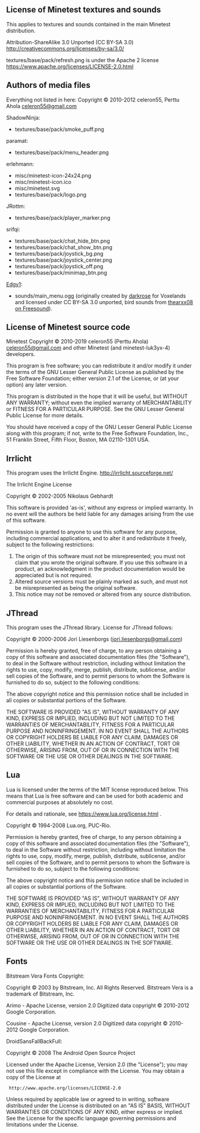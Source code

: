 
License of Minetest textures and sounds
---------------------------------------

This applies to textures and sounds contained in the main Minetest
distribution.

Attribution-ShareAlike 3.0 Unported (CC BY-SA 3.0)
http://creativecommons.org/licenses/by-sa/3.0/

textures/base/pack/refresh.png is under the Apache 2 license
https://www.apache.org/licenses/LICENSE-2.0.html

Authors of media files
-----------------------
Everything not listed in here:
Copyright © 2010-2012 celeron55, Perttu Ahola <celeron55@gmail.com>

ShadowNinja:
* textures/base/pack/smoke_puff.png

paramat:
* textures/base/pack/menu_header.png

erlehmann:
* misc/minetest-icon-24x24.png
* misc/minetest-icon.ico
* misc/minetest.svg
* textures/base/pack/logo.png

JRottm:
* textures/base/pack/player_marker.png

srifqi:
* textures/base/pack/chat_hide_btn.png
* textures/base/pack/chat_show_btn.png
* textures/base/pack/joystick_bg.png
* textures/base/pack/joystick_center.png
* textures/base/pack/joystick_off.png
* textures/base/pack/minimap_btn.png

[Edgy1](https://edgy1.net):
* sounds/main_menu.ogg (originally created by [darkrose](https://gitlab.com/voxelands/voxelands/commit/58d9b384f307dd0e5441da1e6fa3ef080e01a5d1) for Voxelands and licensed under CC BY-SA 3.0 unported, bird sounds from [thearxx08 on Freesound](https://freesound.org/people/thearxx08/sounds/272417/)).

License of Minetest source code
-------------------------------

Minetest
Copyright © 2010-2019 celeron55 (Perttu Ahola) <celeron55@gmail.com> and other
Minetest (and minetest-luk3yx-4) developers.

This program is free software; you can redistribute it and/or modify
it under the terms of the GNU Lesser General Public License as published by
the Free Software Foundation; either version 2.1 of the License, or
(at your option) any later version.

This program is distributed in the hope that it will be useful,
but WITHOUT ANY WARRANTY; without even the implied warranty of
MERCHANTABILITY or FITNESS FOR A PARTICULAR PURPOSE.  See the
GNU Lesser General Public License for more details.

You should have received a copy of the GNU Lesser General Public License along
with this program; if not, write to the Free Software Foundation, Inc.,
51 Franklin Street, Fifth Floor, Boston, MA 02110-1301 USA.

Irrlicht
---------------

This program uses the Irrlicht Engine. http://irrlicht.sourceforge.net/

 The Irrlicht Engine License

Copyright © 2002-2005 Nikolaus Gebhardt

This software is provided 'as-is', without any express or implied
warranty. In no event will the authors be held liable for any damages
arising from the use of this software.

Permission is granted to anyone to use this software for any purpose,
including commercial applications, and to alter it and redistribute
it freely, subject to the following restrictions:

   1. The origin of this software must not be misrepresented; you
      must not claim that you wrote the original software. If you use
	  this software in a product, an acknowledgment in the product
	  documentation would be appreciated but is not required.
   2. Altered source versions must be plainly marked as such, and must
      not be misrepresented as being the original software.
   3. This notice may not be removed or altered from any source
      distribution.


JThread
---------------

This program uses the JThread library. License for JThread follows:

Copyright © 2000-2006  Jori Liesenborgs (jori.liesenborgs@gmail.com)

Permission is hereby granted, free of charge, to any person obtaining a
copy of this software and associated documentation files (the "Software"),
to deal in the Software without restriction, including without limitation
the rights to use, copy, modify, merge, publish, distribute, sublicense,
and/or sell copies of the Software, and to permit persons to whom the
Software is furnished to do so, subject to the following conditions:

The above copyright notice and this permission notice shall be included
in all copies or substantial portions of the Software.

THE SOFTWARE IS PROVIDED "AS IS", WITHOUT WARRANTY OF ANY KIND, EXPRESS
OR IMPLIED, INCLUDING BUT NOT LIMITED TO THE WARRANTIES OF MERCHANTABILITY,
FITNESS FOR A PARTICULAR PURPOSE AND NONINFRINGEMENT.  IN NO EVENT SHALL
THE AUTHORS OR COPYRIGHT HOLDERS BE LIABLE FOR ANY CLAIM, DAMAGES OR OTHER
LIABILITY, WHETHER IN AN ACTION OF CONTRACT, TORT OR OTHERWISE, ARISING
FROM, OUT OF OR IN CONNECTION WITH THE SOFTWARE OR THE USE OR OTHER DEALINGS
IN THE SOFTWARE.

Lua
---------------

Lua is licensed under the terms of the MIT license reproduced below.
This means that Lua is free software and can be used for both academic
and commercial purposes at absolutely no cost.

For details and rationale, see https://www.lua.org/license.html .

Copyright © 1994-2008 Lua.org, PUC-Rio.

Permission is hereby granted, free of charge, to any person obtaining a copy
of this software and associated documentation files (the "Software"), to deal
in the Software without restriction, including without limitation the rights
to use, copy, modify, merge, publish, distribute, sublicense, and/or sell
copies of the Software, and to permit persons to whom the Software is
furnished to do so, subject to the following conditions:

The above copyright notice and this permission notice shall be included in
all copies or substantial portions of the Software.

THE SOFTWARE IS PROVIDED "AS IS", WITHOUT WARRANTY OF ANY KIND, EXPRESS OR
IMPLIED, INCLUDING BUT NOT LIMITED TO THE WARRANTIES OF MERCHANTABILITY,
FITNESS FOR A PARTICULAR PURPOSE AND NONINFRINGEMENT.  IN NO EVENT SHALL THE
AUTHORS OR COPYRIGHT HOLDERS BE LIABLE FOR ANY CLAIM, DAMAGES OR OTHER
LIABILITY, WHETHER IN AN ACTION OF CONTRACT, TORT OR OTHERWISE, ARISING FROM,
OUT OF OR IN CONNECTION WITH THE SOFTWARE OR THE USE OR OTHER DEALINGS IN
THE SOFTWARE.

Fonts
---------------

Bitstream Vera Fonts Copyright:

  Copyright © 2003 by Bitstream, Inc. All Rights Reserved. Bitstream Vera is
  a trademark of Bitstream, Inc.

Arimo - Apache License, version 2.0
  Digitized data copyright © 2010-2012 Google Corporation.

Cousine - Apache License, version 2.0
  Digitized data copyright © 2010-2012 Google Corporation.

DroidSansFallBackFull:

  Copyright © 2008 The Android Open Source Project

  Licensed under the Apache License, Version 2.0 (the "License");
  you may not use this file except in compliance with the License.
  You may obtain a copy of the License at

     http://www.apache.org/licenses/LICENSE-2.0

  Unless required by applicable law or agreed to in writing, software
  distributed under the License is distributed on an "AS IS" BASIS,
  WITHOUT WARRANTIES OR CONDITIONS OF ANY KIND, either express or implied.
  See the License for the specific language governing permissions and
  limitations under the License.
